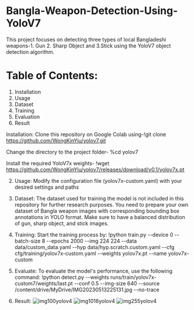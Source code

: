 # Bangla-Weapon-Detection-Using-YoloV7
This project focuses on detecting three types of local Bangladeshi weapons-1. Gun 2. Sharp Object and 3.Stick using the YoloV7 object detection algorithm. 
# Table of Contents:
 1. Installation 
 2. Usage  
 3. Dataset 
 4. Training 
 5. Evaluation 
 6. Result

 Installation: 
Clone this repository on Google Colab using-!git clone https://github.com/WongKinYiu/yolov7.git 

Change the directory to the project folder- %cd yolov7 

Install the required YoloV7x weights- !wget https://github.com/WongKinYiu/yolov7/releases/download/v0.1/yolov7x.pt

2. Usage:
Modify the configuration file (yolov7x-custom.yaml) with your desired settings and paths

4. Dataset:
The dataset used for training the model is not included in this repository for further research purposes. You need to prepare your own dataset of Bangla weapon images with corresponding bounding box annotations in YOLO format. Make sure to have a balanced distribution of gun, sharp object, and stick images.

6. Training:
Start the training process by: 
!python train.py --device 0 --batch-size 8 --epochs 2000 --img 224 224 --data data/custom_data.yaml --hyp data/hyp.scratch.custom.yaml --cfg cfg/training/yolov7x-custom.yaml --weights yolov7x.pt --name yolov7x-custom

8. Evaluate:
To evaluate the model's performance, use the following command: 
!python detect.py --weights runs/train/yolov7x-custom7/weights/last.pt --conf 0.5 --img-size 640 --source /content/drive/MyDrive/IMG20230513225131.jpg --no-trace 
9. Result:
![img100yolov4](https://github.com/Tasfia266/Bangla-Weapon-Detection-Using-YoloV7/assets/76652458/95d58413-0f4a-420a-a4a3-486cde3a8a54)
![img1016yolov4](https://github.com/Tasfia266/Bangla-Weapon-Detection-Using-YoloV7/assets/76652458/85e744eb-224b-4b7f-96fa-3521a6922dcc)
![img255yolov4](https://github.com/Tasfia266/Bangla-Weapon-Detection-Using-YoloV7/assets/76652458/14b5f880-3db6-4ff0-886f-b26b7cb6b35d)

